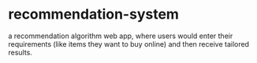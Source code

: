 # recommendation-system
a recommendation algorithm web app, where users would enter their requirements (like items they want to buy online) and then receive tailored results.
